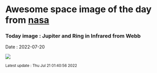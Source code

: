 
# Awesome space image of the day from [nasa](https://api.nasa.gov/)

### Today image : Jupiter and Ring in Infrared from Webb

Date : 2022-07-20


![](https://apod.nasa.gov/apod/image/2207/JupiterRing_WebbSchmidt_1080.jpg)

<small>Latest update : Thu Jul 21 01:40:56 2022</small>


